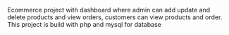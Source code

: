 Ecommerce project with dashboard where admin can add update and delete products and view orders, customers can view products and order. This project is build with php and mysql for database
